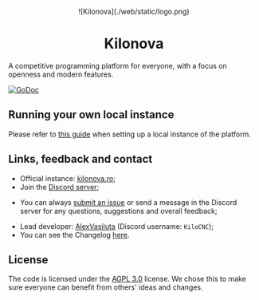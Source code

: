 <p align="center">
    ![Kilonova](./web/static/logo.png)
</p>

<h1 align="center">Kilonova</h1>

A competitive programming platform for everyone, with a focus on openness and modern features.

[![GoDoc](https://godoc.org/github.com/KiloProjects/Kilonova?status.svg)](https://godoc.org/github.com/KiloProjects/Kilonova)

## Running your own local instance

Please refer to [this guide](https://kilonova.ro/posts/running-kilonova) when setting up a local instance of the platform.

## Links, feedback and contact

- Official instance: [kilonova.ro](https://kilonova.ro);
- Join the [Discord server](https://discord.gg/Qa6Ytgh);
* You can always [submit an issue](https://github.com/KiloProjects/kilonova/issues) or send a message in the Discord server for any questions, suggestions and overall feedback;
- Lead developer: [AlexVasiluta](https://github.com/AlexVasiluta) (Discord username: `KiloCNC`);
- You can see the Changelog [here](./docs/CHANGELOG.md).

## License

The code is licensed under the [AGPL 3.0](https://www.gnu.org/licenses/agpl-3.0.en.html) license. We chose this to make sure everyone can benefit from others' ideas and changes.

